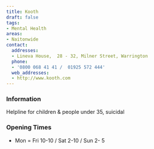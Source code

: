 ```yaml
---
title: Kooth
draft: false
tags:
- Mental Health
areas:
- Naitonwide
contact:
  addresses:
  - Lineva House,  28 - 32, Milner Street, Warrington
  phone:
  - '0800 068 41 41 /  01925 572 444'
  web_addresses:
  - http://www.kooth.com
---
```


### Information
Helpline for children & people under 35, suicidal

### Opening Times
* Mon = Fri 10-10 / Sat 2-10 / Sun 2- 5

